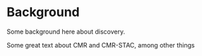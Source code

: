 # Background

Some background here about discovery. 

Some great text about CMR and CMR-STAC, among other things


